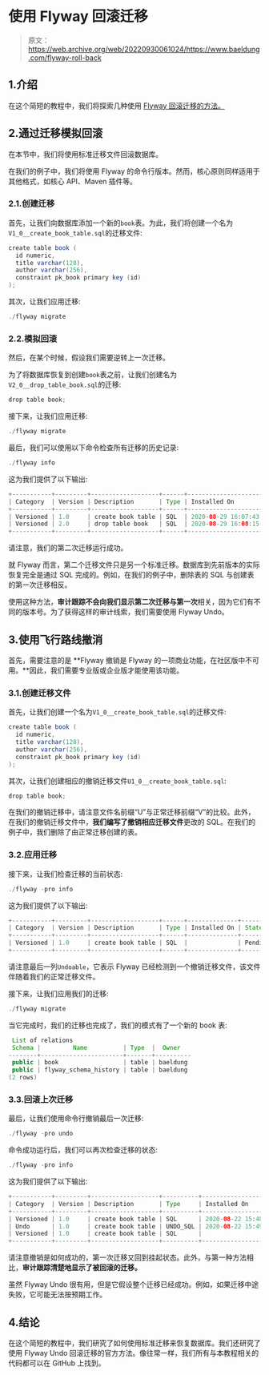 # 使用 Flyway 回滚迁移

> 原文：<https://web.archive.org/web/20220930061024/https://www.baeldung.com/flyway-roll-back>

## 1.介绍

在这个简短的教程中，我们将探索几种使用 [Flyway 回滚迁移的方法。](/web/20220524121925/https://www.baeldung.com/database-migrations-with-flyway)

## 2.通过迁移模拟回滚

在本节中，我们将使用标准迁移文件回滚数据库。

在我们的例子中，我们将使用 Flyway 的命令行版本。然而，核心原则同样适用于其他格式，如核心 API、Maven 插件等。

### 2.1.创建迁移

首先，让我们向数据库添加一个新的`book`表。为此，我们将创建一个名为`V1_0__create_book_table.sql`的迁移文件:

```java
create table book (
  id numeric,
  title varchar(128),
  author varchar(256),
  constraint pk_book primary key (id)
);
```

其次，让我们应用迁移:

```java
./flyway migrate
```

### 2.2.模拟回滚

然后，在某个时候，假设我们需要逆转上一次迁移。

为了将数据库恢复到创建`book`表之前，让我们创建名为`V2_0__drop_table_book.sql`的迁移:

```java
drop table book;
```

接下来，让我们应用迁移:

```java
./flyway migrate
```

最后，我们可以使用以下命令检查所有迁移的历史记录:

```java
./flyway info
```

这为我们提供了以下输出:

```java
+-----------+---------+-------------------+------+---------------------+---------+
| Category  | Version | Description       | Type | Installed On        | State   |
+-----------+---------+-------------------+------+---------------------+---------+
| Versioned | 1.0     | create book table | SQL  | 2020-08-29 16:07:43 | Success |
| Versioned | 2.0     | drop table book   | SQL  | 2020-08-29 16:08:15 | Success |
+-----------+---------+-------------------+------+---------------------+---------+
```

请注意，我们的第二次迁移运行成功。

就 Flyway 而言，第二个迁移文件只是另一个标准迁移。数据库到先前版本的实际恢复完全是通过 SQL 完成的。例如，在我们的例子中，删除表的 SQL 与创建表的第一次迁移相反。

使用这种方法，**审计跟踪不会向我们显示第二次迁移与第一次**相关，因为它们有不同的版本号。为了获得这样的审计线索，我们需要使用 Flyway Undo。

## 3.使用飞行路线撤消

首先，需要注意的是 **Flyway 撤销是 Flyway 的一项商业功能，在社区版中不可用。**因此，我们需要专业版或企业版才能使用该功能。

### 3.1.创建迁移文件

首先，让我们创建一个名为`V1_0__create_book_table.sql`的迁移文件:

```java
create table book (
  id numeric,
  title varchar(128),
  author varchar(256),
  constraint pk_book primary key (id)
);
```

其次，让我们创建相应的撤销迁移文件`U1_0__create_book_table.sql`:

```java
drop table book;
```

在我们的撤销迁移中，请注意文件名前缀“U”与正常迁移前缀“V”的比较。此外，在我们的撤销迁移文件中，**我们编写了撤销相应迁移文件**更改的 SQL。在我们的例子中，我们删除了由正常迁移创建的表。

### 3.2.应用迁移

接下来，让我们检查迁移的当前状态:

```java
./flyway -pro info
```

这为我们提供了以下输出:

```java
+-----------+---------+-------------------+------+--------------+---------+----------+
| Category  | Version | Description       | Type | Installed On | State   | Undoable |
+-----------+---------+-------------------+------+--------------+---------+----------+
| Versioned | 1.0     | create book table | SQL  |              | Pending | Yes      |
+-----------+---------+-------------------+------+--------------+---------+----------+ 
```

请注意最后一列`Undoable`，它表示 Flyway 已经检测到一个撤销迁移文件，该文件伴随着我们的正常迁移文件。

接下来，让我们应用我们的迁移:

```java
./flyway migrate
```

当它完成时，我们的迁移也完成了，我们的模式有了一个新的 book 表:

```java
 List of relations
 Schema |         Name          | Type  |  Owner   
--------+-----------------------+-------+----------
 public | book                  | table | baeldung
 public | flyway_schema_history | table | baeldung
(2 rows) 
```

### 3.3.回滚上次迁移

最后，让我们使用命令行撤销最后一次迁移:

```java
./flyway -pro undo
```

命令成功运行后，我们可以再次检查迁移的状态:

```java
./flyway -pro info
```

这为我们提供了以下输出:

```java
+-----------+---------+-------------------+----------+---------------------+---------+----------+
| Category  | Version | Description       | Type     | Installed On        | State   | Undoable |
+-----------+---------+-------------------+----------+---------------------+---------+----------+
| Versioned | 1.0     | create book table | SQL      | 2020-08-22 15:48:00 | Undone  |          |
| Undo      | 1.0     | create book table | UNDO_SQL | 2020-08-22 15:49:47 | Success |          |
| Versioned | 1.0     | create book table | SQL      |                     | Pending | Yes      |
+-----------+---------+-------------------+----------+---------------------+---------+----------+
```

请注意撤销是如何成功的，第一次迁移又回到挂起状态。此外，与第一种方法相比，**审计跟踪清楚地显示了被回滚的迁移。**

虽然 Flyway Undo 很有用，但是它假设整个迁移已经成功。例如，如果迁移中途失败，它可能无法按预期工作。

## 4.结论

在这个简短的教程中，我们研究了如何使用标准迁移来恢复数据库。我们还研究了使用 Flyway Undo 回滚迁移的官方方法。像往常一样，我们所有与本教程相关的代码都可以在 GitHub 上找到。